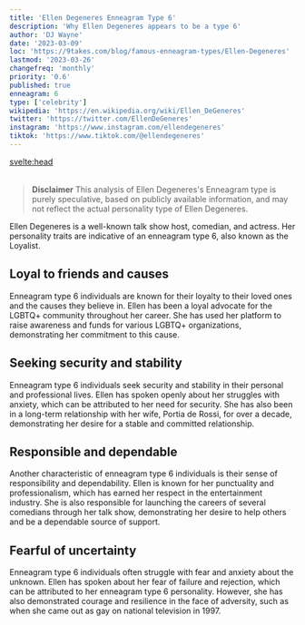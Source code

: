 ```yaml
---
title: 'Ellen Degeneres Enneagram Type 6'
description: 'Why Ellen Degeneres appears to be a type 6'
author: 'DJ Wayne'
date: '2023-03-09'
loc: 'https://9takes.com/blog/famous-enneagram-types/Ellen-Degeneres'
lastmod: '2023-03-26'
changefreq: 'monthly'
priority: '0.6'
published: true
enneagram: 6
type: ['celebrity']
wikipedia: 'https://en.wikipedia.org/wiki/Ellen_DeGeneres'
twitter: 'https://twitter.com/EllenDeGeneres'
instagram: 'https://www.instagram.com/ellendegeneres'
tiktok: 'https://www.tiktok.com/@ellendegeneres'
---
```


<svelte:head>

  <meta property="og:image" content="https://9takes.com/types/6s/Ellen-Degeneres.webp" />
  <link rel="canonical" href="https://9takes.com/blog/famous-enneagram-types/Ellen-Degeneres">
</svelte:head>
<script>
	import  PopCard  from "../../../lib/components/atoms/PopCard.svelte";
</script>
<div
	style="display: flex;
    justify-content: center;
    margin: 1rem 0;
	"
>
	<PopCard
		image={`/types/6s/${'Ellen-Degeneres'}.webp`}
		showIcon={false}
		text="Ellen Degeneres"
		subtext=""
	/>
</div>

> **Disclaimer** This analysis of Ellen Degeneres's Enneagram type is purely speculative, based on publicly available information, and may not reflect the actual personality type of Ellen Degeneres.

<p class="firstLetter">Ellen Degeneres is a well-known talk show host, comedian, and actress. Her personality traits are indicative of an enneagram type 6, also known as the Loyalist.</p>

## Loyal to friends and causes

Enneagram type 6 individuals are known for their loyalty to their loved ones and the causes they believe in. Ellen has been a loyal advocate for the LGBTQ+ community throughout her career. She has used her platform to raise awareness and funds for various LGBTQ+ organizations, demonstrating her commitment to this cause.

## Seeking security and stability

Enneagram type 6 individuals seek security and stability in their personal and professional lives. Ellen has spoken openly about her struggles with anxiety, which can be attributed to her need for security. She has also been in a long-term relationship with her wife, Portia de Rossi, for over a decade, demonstrating her desire for a stable and committed relationship.

## Responsible and dependable

Another characteristic of enneagram type 6 individuals is their sense of responsibility and dependability. Ellen is known for her punctuality and professionalism, which has earned her respect in the entertainment industry. She is also responsible for launching the careers of several comedians through her talk show, demonstrating her desire to help others and be a dependable source of support.

## Fearful of uncertainty

Enneagram type 6 individuals often struggle with fear and anxiety about the unknown. Ellen has spoken about her fear of failure and rejection, which can be attributed to her enneagram type 6 personality. However, she has also demonstrated courage and resilience in the face of adversity, such as when she came out as gay on national television in 1997.
